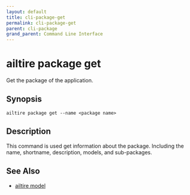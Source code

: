 ```yaml
---
layout: default
title: cli-package-get
permalink: cli-package-get
parent: cli-package
grand_parent: Command Line Interface
---
```


# ailtire package get

Get the package of the application.

## Synopsis

```shell
ailtire package get --name <package name> 
```

## Description

This command is used get information about the package. Including the name, shortname, description, models, 
and sub-packages.

## See Also

* [ailtire model](cli-model)
